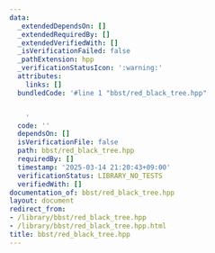 ```yaml
---
data:
  _extendedDependsOn: []
  _extendedRequiredBy: []
  _extendedVerifiedWith: []
  _isVerificationFailed: false
  _pathExtension: hpp
  _verificationStatusIcon: ':warning:'
  attributes:
    links: []
  bundledCode: '#line 1 "bbst/red_black_tree.hpp"


    '
  code: ''
  dependsOn: []
  isVerificationFile: false
  path: bbst/red_black_tree.hpp
  requiredBy: []
  timestamp: '2025-03-14 21:20:43+09:00'
  verificationStatus: LIBRARY_NO_TESTS
  verifiedWith: []
documentation_of: bbst/red_black_tree.hpp
layout: document
redirect_from:
- /library/bbst/red_black_tree.hpp
- /library/bbst/red_black_tree.hpp.html
title: bbst/red_black_tree.hpp
---
```

